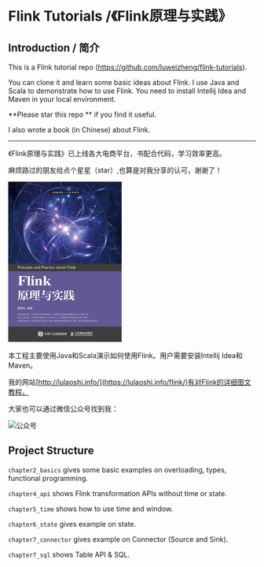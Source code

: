 # Flink Tutorials /《Flink原理与实践》

## Introduction / 简介

This is a Flink tutorial repo (https://github.com/luweizheng/flink-tutorials). 

You can clone it and learn some basic ideas about Flink. I use Java and Scala to demonstrate how to use Flink. You need to install Intellij Idea and Maven in your local environment.

**Please star this repo ** if you find it useful.

I also wrote a book (in Chinese) about Flink.

---

《Flink原理与实践》已上线各大电商平台，书配合代码，学习效率更高。

麻烦路过的朋友给点个星星（star）,也算是对我分享的认可，谢谢了！

![《Flink原理与实践》](./book.jpeg)

本工程主要使用Java和Scala演示如何使用Flink。用户需要安装Intellij Idea和Maven。

我的网站[http://lulaoshi.info/](https://lulaoshi.info/flink/)有对Flink的详细图文教程。

大家也可以通过微信公众号找到我：

![公众号](http://aixingqiu-1258949597.cos.ap-beijing.myqcloud.com/2019-11-20-021810.png)


## Project Structure

`chapter2_basics` gives some basic examples on overloading, types, functional programming.

`chapter4_api` shows Flink transformation APIs without time or state.

`chapter5_time` shows how to use time and window.

`chapter6_state` gives example on state.

`chapter7_connector` gives example on Connector (Source and Sink).

`chapter7_sql` shows Table API & SQL.

